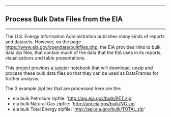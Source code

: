 ___
## Process Bulk Data Files from the EIA
___

The U.S. Energy Information Administration publishes many kinds of reports and datasets.  However, on the page https://www.eia.gov/opendata/bulkfiles.php, the EIA provides links to bulk data zip files, that contain much of the data that the EIA uses in its reports, visualizations and table presentations.

This project provides a jupyter notebook that will download, unzip and process these bulk data files so that they can be used as DataFrames for further analysis. 

The 3 example zipfiles that are processed here are the:
* eia bulk Petrolium zipfile: 'http://api.eia.gov/bulk/PET.zip'
* eia bulk Natural Gas zipfile: 'http://api.eia.gov/bulk/NG.zip'
* eia bulk Total Energy zipfile: 'http://api.eia.gov/bulk/TOTAL.zip'


